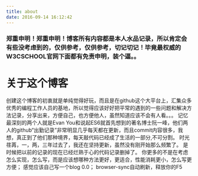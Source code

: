 ```yaml
---
title: about
date: 2016-09-14 16:12:42
---
```


### 郑重申明！郑重申明！博客所有内容都是本人水品记录，所以肯定会有些没考虑到的，仅供参考，仅供参考，切记切记！毕竟最权威的W3CSCHOOL官网下面都有免责申明，装个逼。。

# 关于这个博客
创建这个博客的初衷就是单纯觉得好玩，而且是在github这个大平台上，汇集众多优秀的编程工作人员的基地，所以觉得应该好好把平常的遇到的一些问题和解决方法记录，分享出来，方便自己，也方便他人，虽然知道应该不会有人看。。。
记忆最深刻的两个人就是Evan You和说起ES6就首先想到的著名博士阮一峰，他们两人的github“出勤记录”非常明显几乎每天都在更新，而且commit内容很多，我想，真正到了他们那种境界，每天敲代码已经成了生活的一部分,不可分割。
时光荏苒，一，两，三年过去了，我还在坚持更新，虽然没有刚开始那么频繁了。
是时候把以前的记录的现在已经烂熟于心的代码记录删掉了。
你更多的不是在考虑怎么实现，怎么写，而是应该想哪种方法更好，更适合，性能消耗更小，怎么写更方便；
感觉应该自己写一个blog 0.0；
browser-sync自动刷新，释放你的F5